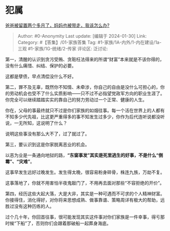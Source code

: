 # 犯属
[爸爸被留置两个多月了，妈妈也被带走，我该怎么办?](https://www.zhihu.com/question/613459857/answer/3381229403)

> Author: #0-Anonymity
> Last update: [编辑于 2024-01-30]
> Link:
> Category: #【答集】/01-家族答集
> Tag: #1-家族/1A-内外/1-内在建设/1a-三观 #1-家族/1G-统绪/2-传家 
> 评论区:
> 泛讨论:

第一，清醒的认识到贪污受贿、贪赃枉法得来的所谓“财富”本来就是不该你得的，没有什么痛惜、纠结、保护的必要。

这都是孽债，早点清偿没什么不好。

第二，罪不及无辜，既然你不知情、未牵涉，你自己的自由是没什么可担心的，你的劳动机会也受不了什么实质影响——只不过不必指望党政军方向的职业生涯了。你完全可以继续踏踏实实的靠自己的努力劳动过一个正常、健康的人生。

你在，父母的事最终就只不过是你们家族的如烟往事。每一个活在世界上的人都有不知多少代先祖，比这更严重得多的事不知发生过多少，你作为后代连听说都没听说，一无所知，这说明了什么？

说明这些事没有那么大不了，过了就过了。

第三，要认识到这是你家脱离恶业的机会。

以恶为业是一条通向地狱的路，**“东窗事发”其实是死里逃生的好事，不是什么“倒霉”、“灾难”**。

这事早发生远好过晚发生。发生得太晚，很容易粉身碎骨，株连九族，万劫不复。

这事落地了，你就不用害怕半夜鬼敲门了，不用再去面对那些“不容拒绝的开价”。

第四，经历这些大起大落，大是大非，其实是一种可遇而不可求的个人精神财富。你接得住，消化得好，对你将来思想成熟、做事靠谱、策略周详有极大的帮助，远胜过没有这种历练的人。

过个几十年，你回首往事，很可能发现其实这件事对你们家族是一件幸事，得亏那时候“下船”了，否则你们会跟着那破船一起葬身海底。
